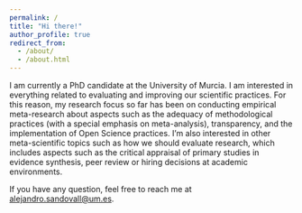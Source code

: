 ```yaml
---
permalink: /
title: "Hi there!"
author_profile: true
redirect_from: 
  - /about/
  - /about.html
---
```


I am currently a PhD candidate at the University of Murcia. I am interested in everything related to evaluating and improving our scientific practices. For this reason, my research focus so far has been on conducting empirical meta-research about aspects such as the adequacy of methodological practices (with a special emphasis on meta-analysis), transparency, and the implementation of Open Science practices. I’m also interested in other meta-scientific topics such as how we should evaluate research, which includes aspects such as the critical appraisal of primary studies in evidence synthesis, peer review or hiring decisions at academic environments.

If you have any question, feel free to reach me at [alejandro.sandovall@um.es](mailto:alejandro.sandovall@um.es).